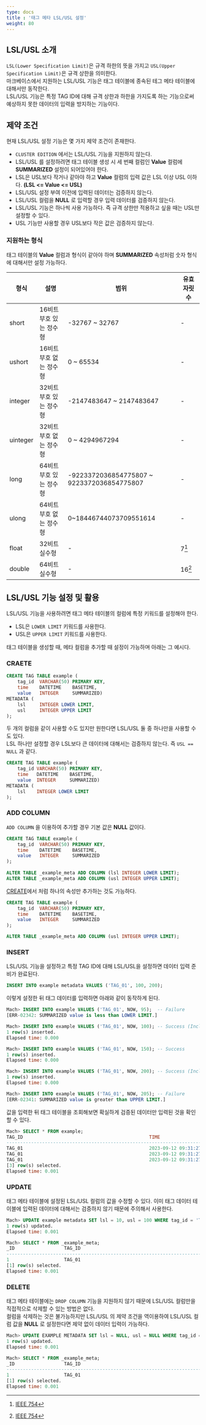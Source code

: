 ```yaml
---
type: docs
title : '태그 메타 LSL/USL 설정'
weight: 80
---
```


## LSL/USL 소개

`LSL(Lower Specification Limit)`은 규격 하한의 뜻을 가지고 `USL(Upper Specification Limit)`은 규격 상한을 의미한다.  
마크베이스에서 지원하는 LSL/USL 기능은 태그 테이블에 종속된 테그 메타 테이블에 대해서만 동작한다.  
LSL/USL 기능은 특정 TAG ID에 대해 규격 상한과 하한을 가지도록 하는 기능으로써 예상하지 못한 데이터의 입력을 방지하는 기능이다.

## 제약 조건

현재 LSL/USL 설정 기능은 몇 가지 제약 조건이 존재한다. 

* `CLUSTER EDITION` 에서는 LSL/USL 기능을 지원하지 않는다.
* LSL/USL 를 설정하려면 태그 테이블 생성 시 세 번째 컬럼인 __Value__ 컬럼에 __SUMMARIZED__ 설정이 되어있어야 한다.
* LSL은 USL보다 작거나 같아야 하고 __Value__ 컬럼의 입력 값은 LSL 이상 USL 이하다. __(LSL <= Value <= USL)__
* LSL/USL 설정 부여 이전에 입력된 데이터는 검증하지 않는다.
* LSL/USL 컬럼을 __NULL__ 로 입력할 경우 입력 데이터를 검증하지 않는다.
* LSL/USL 기능은 하나씩 사용 가능하다. 즉 규격 상한만 적용하고 싶을 때는 USL만 설정할 수 있다.
* USL 기능만 사용할 경우 USL보다 작은 값은 검증하지 않는다.

### 지원하는 형식

태그 테이블의 __Value__ 컬럼과 형식이 같아야 하며 __SUMMARIZED__ 속성처럼 숫자 형식에 대해서만 설정 가능하다.

|형식|설명|범위|유효 자릿수|
|----|------|-----|----|
|short|16비트 부호 있는 정수형|-32767 ~ 32767|-|
|ushort|16비트 부호 없는 정수형|0 ~ 65534|-|
|integer|32비트 부호 있는 정수형|-2147483647 ~ 2147483647|-|
|uinteger|32비트 부호 없는 정수형|0 ~ 4294967294|-|
|long|64비트 부호 있는 정수형|-9223372036854775807 ~ 9223372036854775807|-|
|ulong|64비트 부호 없는 정수형|0~18446744073709551614|-|
|float|32비트 실수형|-|7[^1]|
|double|64비트 실수형|-|16[^1]|

## LSL/USL 기능 설정 및 활용

LSL/USL 기능을 사용하려면 태그 메타 테이블의 컬럼에 특정 키워드를 설정해야 한다.  

* LSL은 `LOWER LIMIT` 키워드를 사용한다.
* USL은 `UPPER LIMIT` 키워드를 사용한다.

태그 테이블을 생성할 때, 메타 컬럼을 추가할 때 설정이 가능하며 아래는 그 예시다.

### CRAETE

```sql
CREATE TAG TABLE example (
    tag_id  VARCHAR(50) PRIMARY KEY,
    time    DATETIME    BASETIME,
    value   INTEGER     SUMMARIZED)
METADATA (
    lsl     INTEGER LOWER LIMIT, 
    usl     INTEGER UPPER LIMIT  
);
```

두 개의 컬럼을 같이 사용할 수도 있지만 원한다면 LSL/USL 둘 중 하나만을 사용할 수도 있다.  
LSL 하나만 설정할 경우 LSL보다 큰 데이터에 대해서는 검증하지 않는다. 즉 `USL == NULL` 과 같다.

```sql
CREATE TAG TABLE example (
    tag_id VARCHAR(50) PRIMARY KEY,
    time   DATETIME    BASETIME,
    value  INTEGER     SUMMARIZED)
METADATA (
    lsl    INTEGER LOWER LIMIT   
);
```

### ADD COLUMN

`ADD COLUMN` 을 이용하여 추가할 경우 기본 값은 __NULL__ 값이다.  

```sql
CREATE TAG TABLE example (
    tag_id  VARCHAR(50) PRIMARY KEY,
    time    DATETIME    BASETIME,
    value   INTEGER     SUMMARIZED
);
 
ALTER TABLE _example_meta ADD COLUMN (lsl INTEGER LOWER LIMIT);
ALTER TABLE _example_meta ADD COLUMN (usl INTEGER UPPER LIMIT);
```

[CREATE](#craete)에서 처럼 하나의 속성만 추가하는 것도 가능하다.  

```sql
CREATE TAG TABLE example (
    tag_id  VARCHAR(50) PRIMARY KEY,
    time    DATETIME    BASETIME,
    value   INTEGER     SUMMARIZED
);

ALTER TABLE _example_meta ADD COLUMN (usl INTEGER UPPER LIMIT);
```

### INSERT

LSL/USL 기능을 설정하고 특정 TAG ID에 대해 LSL/USL을 설정하면 데이터 입력 준비가 완료된다.

```sql
INSERT INTO example metadata VALUES ('TAG_01', 100, 200);
```

이렇게 설정한 뒤 태그 데이터를 입력하면 아래와 같이 동작하게 된다.

```sql
Mach> INSERT INTO example VALUES ('TAG_01', NOW, 95);  -- Failure
[ERR-02342: SUMMARIZED value is less than LOWER LIMIT.]

Mach> INSERT INTO example VALUES ('TAG_01', NOW, 100); -- Success (Inclusive)
1 row(s) inserted.
Elapsed time: 0.000

Mach> INSERT INTO example VALUES ('TAG_01', NOW, 150); -- Success
1 row(s) inserted.
Elapsed time: 0.000

Mach> INSERT INTO example VALUES ('TAG_01', NOW, 200); -- Success (Inclusive)
1 row(s) inserted.
Elapsed time: 0.000

Mach> INSERT INTO example VALUES ('TAG_01', NOW, 205); -- Failure
[ERR-02341: SUMMARIZED value is greater than UPPER LIMIT.]
```

값을 입력한 뒤 태그 테이블을 조회해보면 확실하게 검증된 데이터만 입력된 것을 확인할 수 있다.

```sql
Mach> SELECT * FROM example;
TAG_ID                                              TIME                            VALUE       LSL         USL         
------------------------------------------------------------------------------------------------------------------------------
TAG_01                                              2023-09-12 09:31:27 923:289:631 100         100         200         
TAG_01                                              2023-09-12 09:31:27 929:013:232 150         100         200         
TAG_01                                              2023-09-12 09:31:27 939:209:248 200         100         200         
[3] row(s) selected.
Elapsed time: 0.001
```

### UPDATE

태그 메타 테이블에 설정된 LSL/USL 컬럼의 값을 수정할 수 있다.
이미 태그 데이터 테이블에 입력된 데이터에 대해서는 검증하지 않기 때문에 주의해서 사용한다.

```sql
Mach> UPDATE example metadata SET lsl = 10, usl = 100 WHERE tag_id = 'TAG_01';
1 row(s) updated.
Elapsed time: 0.001

Mach> SELECT * FROM _example_meta;
_ID                  TAG_ID                                              LSL         USL         
------------------------------------------------------------------------------------------------------
1                    TAG_01                                              10          100         
[1] row(s) selected.
Elapsed time: 0.001
```

### DELETE

태그 메타 테이블에는 `DROP COLUMN` 기능을 지원하지 않기 때문에 LSL/USL 컬럼만을 직접적으로 삭제할 수 있는 방법은 없다.  
컬럼을 삭제하는 것은 불가능하지만 LSL/USL 의 제약 조건을 역이용하여 LSL/USL 컬럼 값을 __NULL__ 로 설정한다면 제약 없이 데이터 입력이 가능하다.

```sql
Mach> UPDATE EXAMPLE METADATA SET lsl = NULL, usl = NULL WHERE tag_id = 'TAG_01';
1 row(s) updated.
Elapsed time: 0.001

Mach> SELECT * FROM _example_meta;
_ID                  TAG_ID                                              LSL         USL         
------------------------------------------------------------------------------------------------------
1                    TAG_01                                              NULL        NULL        
[1] row(s) selected.
Elapsed time: 0.001
```

[^1]: [IEEE 754](https://en.wikipedia.org/wiki/IEEE_754)
